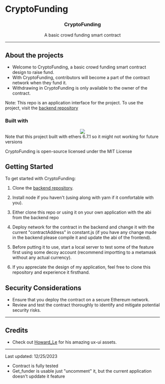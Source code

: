 # CryptoFunding

<h3 align="center">CryptoFunding</h3>
<p align="center">
A basic crowd funding smart contract 
</p>
<hr>

## About the projects

-   Welcome to CryptoFunding, a basic crowd funding smart contract design to raise fund.
-   With CryptoFunding, contributors will become a part of the contract network when they fund it.
-   Withdrawing in CryptoFunding is only available to the owner of the contract.

Note: This repo is an application interface for the project. To use the project, visit the [backend repository](https://github.com/Trong-Tra/CryptoFunding.git)

### Built with

<div align="center">
    <img src="https://skillicons.dev/icons?i=html,css,js"/> <br>
</div>
Note that this project built with ethers 6.7.1 so it might not working for future versions

CryptoFunding is open-source licensed under the MIT License

## Getting Started

To get started with CryptoFunding:

1. Clone the [backend repository](https://github.com/Trong-Tra/CryptoFunding.git).

2. Install node if you haven't (using along with yarn if it comfortable with you).

3. Either clone this repo or using it on your own application with the abi from the backend repo

4. Deploy network for the contract in the backend and change it with the current "contractAddress" in constant.js (if you have any change made in the backend please compile it and update the abi of the frontend).

5. Before putting it to use, start a local server to test some of the feature first using some decoy account (recommend importting to a metamask without any actual currency).

6. If you appreciate the design of my application, feel free to clone this repository and experience it firsthand.

## Security Considerations

-   Ensure that you deploy the contract on a secure Ethereum network.
-   Review and test the contract thoroughly to identify and mitigate potential security risks.
<hr>

## Credits

-   Check out [Howard_Le](https://www.instagram.com/uxui_howard.le?utm_source=ig_web_button_share_sheet&igsh=OGQ5ZDc2ODk2ZA==) for his amazing ux-ui assets.

<hr>
Last updated: 12/25/2023

-   Contract is fully tested
-   Get_funder is usable just "uncomment" it, but the current application doesn't upddate it feature
